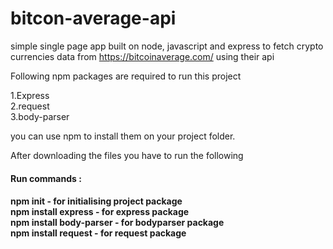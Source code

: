 # bitcon-average-api
simple single page app built on node, javascript and express to fetch crypto currencies data from https://bitcoinaverage.com/ using their api


Following npm packages are required to run this project

1.Express <br>
2.request <br>
3.body-parser

you can use npm to install them on your project folder.

After downloading the files you have to run the following 

<h4>Run commands : <h4>
npm init                         - for initialising project package <br>
npm install express               - for express package <br>
npm install body-parser          - for bodyparser package <br>
npm install request               - for request package
